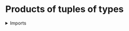 #  Products of tuples of types

<details><summary>Imports</summary>
```agda
module foundation.products-of-tuples-of-types where

open import elementary-number-theory.natural-numbers

open import foundation.cartesian-product-types
open import foundation.equivalences
open import foundation.tuples-of-types
open import foundation.universe-levels

open import univalent-combinatorics.standard-finite-types
```
</details>

## Idea

The product of an `n`-tuple of types is just the dependent product.

## Definition

### Products of `n`-tuples of types
```agda
product-tuple-types :
  {l : Level} (n : ℕ) → tuple-types l n → UU l
product-tuple-types n A = (i : Fin n) → A i
```

### The projection maps

```agda
pr-product-tuple-types :
  {l : Level} {n : ℕ} (A : tuple-types l n) (i : Fin n) →
  product-tuple-types n A → A i
pr-product-tuple-types A i f = f i

{-
equiv-universal-property-product-tuple-types :
  {l : Level} {n : ℕ} (A : tuple-types l (succ-ℕ n)) (i : Fin (succ-ℕ n)) →
  ( product-tuple-types (succ-ℕ n) A) ≃
  ( ( product-tuple-types n {!!}) × A i)
equiv-universal-property-product-tuple-types A i =
  {!!}
  -}
```

## Properties

